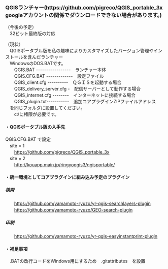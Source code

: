 ### QGISランチャー(https://github.com/pigreco/QGIS_portable_3x googleアカウントの関係でダウンロードできない場合があります。)
（今後の予定）  
　32ビット最終版の対応  
 
（現状）  
　QGISポータブル版を私の趣味によりカスタマイズしたバージョン管理やインストールを含んだランチャー  
　WindowsのDOS.BATです。  
　　QGIS.BAT -----------------　ランチャー本体  
　　QGIS.CFG.BAT -------------　設定ファイル  
　　QGIS_client.cfg ----------　ＱＧＩＳを起動する場合  
　　QGIS_delivery_server.cfg -　配信サーバーとして動作する場合  
　　QGIS_internet.cfg --------　インターネットに接続する場合  
　　QGIS_plugin.txt-----------　追加コアプラグインZIPファイルアドレス  
　を同じフォルダに設置してください。   
　　c:\に権限が必要です。  
#### ・QGISポータブル版の入手先  
QGIS.CFG.BAT で設定  
　site = 1  
　　https://github.com/pigreco/QGIS_portable_3x  
　site = 2  
　　http://kouapp.main.jp/ringyoqgis3/qgisportable/
#### ・統一環境としてコアプラグインに組み込み予定のプラグイン  
##### 検索  
　　https://github.com/yamamoto-ryuzo/yr-qgis-searchlayers-plugin  
　　https://github.com/yamamoto-ryuzo/GEO-search-plugin  
##### 印刷  
　　https://github.com/yamamoto-ryuzo/yr-qgis-easyinstantprint-plugin  
#### ・補足事項  
　.BATの改行コードをWindows用にするため　.gitattributes　を設置 
